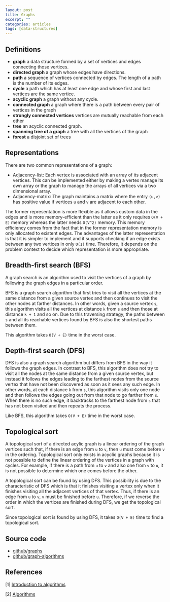 ```yaml
---
layout: post
title: Graphs
excerpt: ""
categories: articles
tags: [data-structures]
---
```


## Definitions

- __graph__ a data structure formed by a set of vertices and edges connecting those vertices.
- __directed graph__ a graph whose edges have directions.
- __path__ a sequence of vertices connected by edges. The length of a path is the number of its edges.
- __cycle__ a path which has at least one edge and whose first and last vertices are the same vertice.
- __acyclic graph__ a graph without any cycle.
- __connected graph__ a graph where there is a path between every pair of vertices in the graph
- __strongly connected vertices__ vertices are mutually reachable from each other
- __tree__ an acyclic connected graph.
- __spanning tree of a graph__ a tree with all the vertices of the graph
- __forest__ a disjoint set of trees

## Representations

There are two common representations of a graph:

- Adjacency-list: Each vertex is associated with an array of its adjacent vertices. This can be implemented either by making a vertex manage its own array or the graph to manage the arrays of all vertices via a two dimensional array.
- Adjacency-matrix: The graph maintains a matrix where the entry `(u,v)` has positive value if vertices `u` and `v` are adjacent to each other.

The former representation is more flexible as it allows custom data in the edges and is more memory-efficient than the latter as it only requires `O(V + E)` memory whereas the latter needs `O(V^2)` memory. This memory efficiency comes from the fact that in the former representation memory is only allocated to existent edges. The advantages of the latter representation is that it is simpler to implement and it supports checking if an edge exists between any two vertices in only `O(1)` time. Therefore, it depends on the problem context to decide which representation is more appropriate.

## Breadth-first search (BFS)

A graph search is an algorithm used to visit the vertices of a graph by following the graph edges in a particular order.

BFS is a graph search algorithm that first tries to visit all the vertices at the same distance from a given source vertex and then continues to visit the other nodes at farther distances. In other words, given a source vertex `s`, this algorithm visits all the vertices at distance `k` from `s` and then those at distance `k + 1` and so on. Due to this traversing strategy, the paths between `s` and all its reachable vertices found by BFS is also the shortest paths between them.

This algorithm takes `O(V + E)` time in the worst case.

## Depth-first search (DFS)

DFS is also a graph search algorithm but differs from BFS in the way it follows the graph edges. In contrast to BFS, this algorithm does not try to visit all the nodes at the same distance from a given source vertex, but instead it follows the edges leading to the farthest nodes from the source vertex that have not been discovered as soon as it sees any such edge. In other words, at each distance `k` from `s`, this algorithm visits only one node and then follows the edges going out from that node to go farther from `s`. When there is no such edge, it backtracks to the farthest node from `s` that has not been visited and then repeats the process.

Like BFS, this algorithm takes `O(V + E)` time in the worst case.

## Topological sort

A topological sort of a directed acylic graph is a linear ordering of the graph vertices such that, if there is an edge from `u` to `v`, then `u` must come before `v` in the ordering. Topological sort only exists in acyclic graphs because it is not possible to define the linear ordering of the vertices in a graph with cycles. For example, if there is a path from `u` to `v` and also one from `v` to `u`, it is not possible to determine which one comes before the other.

A topological sort can be found by using DFS. This possibility is due to the characteristic of DFS which is that it finishes visiting a vertex only when it finishes visiting all the adjacent vertices of that vertex. Thus, if there is an edge from `u` to `v`, `v` must be finished before `u`. Therefore, if we reverse the order in which the vertices are finished during DFS, we get the topological sort.

Since topological sort is found by using DFS, it takes `O(V + E)` time to find a topological sort.

## Source code

- [github/graphs](https://github.com/khanhpdt/datastructures-algorithms/tree/master/data-structures/src/main/java/vn/khanhpdt/playgrounds/datastructures/graphs)
- [github/graph-algorithms](https://github.com/khanhpdt/datastructures-algorithms/tree/master/algorithms/src/main/java/vn/khanhpdt/playgrounds/algorithms/graphs)

## References

[1] [Introduction to algorithms](http://www.amazon.com/Introduction-Algorithms-3rd-MIT-Press/dp/0262033844/ref=sr_1_1?s=books&ie=UTF8&qid=1461439930&sr=1-1&keywords=introduction+to+algorithms)

[2] [Algorithms](http://www.amazon.com/Algorithms-4th-Robert-Sedgewick/dp/032157351X/ref=sr_1_2?ie=UTF8&qid=1461440135&sr=8-2&keywords=algorithms)
